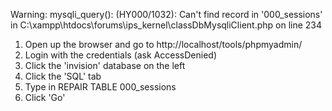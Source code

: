 Warning: mysqli_query(): (HY000/1032): Can't find record in '000_sessions' in C:\xampp\htdocs\forums\ips_kernel\classDbMysqliClient.php on line 234
1. Open up the browser and go to http://localhost/tools/phpmyadmin/
2. Login with the credentials (ask AccessDenied)
3. Click the 'invision' database on the left
4. Click the 'SQL' tab
5. Type in REPAIR TABLE 000_sessions
6. Click 'Go'